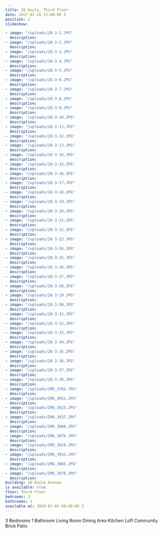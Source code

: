 ```yaml
---
title: 28 Doyle, Third Floor
date: 2017-01-28 21:08:00 Z
position: 2
slideshow:

- image: "/uploads/28-3-1.JPG"
  description: 
- image: "/uploads/28-3-2.JPG"
  description: 
- image: "/uploads/28-3-3.JPG"
  description: 
- image: "/uploads/28-3-4.JPG"
  description: 
- image: "/uploads/28-3-5.JPG"
  description: 
- image: "/uploads/28-3-6.JPG"
  description: 
- image: "/uploads/28-3-7.JPG"
  description: 
- image: "/uploads/28-3-8.JPG"
  description: 
- image: "/uploads/28-3-9.JPG"
  description: 
- image: "/uploads/28-3-10.JPG"
  description: 
- image: "/uploads/28-3-11.JPG"
  description: 
- image: "/uploads/28-3-12.JPG"
  description: 
- image: "/uploads/28-3-13.JPG"
  description: 
- image: "/uploads/28-3-14.JPG"
  description: 
- image: "/uploads/28-3-15.JPG"
  description: 
- image: "/uploads/28-3-16.JPG"
  description: 
- image: "/uploads/28-3-17.JPG"
  description: 
- image: "/uploads/28-3-18.JPG"
  description: 
- image: "/uploads/28-3-19.JPG"
  description: 
- image: "/uploads/28-3-20.JPG"
  description: 
- image: "/uploads/28-3-21.JPG"
  description: 
- image: "/uploads/28-3-22.JPG"
  description: 
- image: "/uploads/28-3-23.JPG"
  description: 
- image: "/uploads/28-3-24.JPG"
  description: 
- image: "/uploads/28-3-25.JPG"
  description: 
- image: "/uploads/28-3-26.JPG"
  description: 
- image: "/uploads/28-3-27.JPG"
  description: 
- image: "/uploads/28-3-28.JPG"
  description: 
- image: "/uploads/28-3-29.JPG"
  description: 
- image: "/uploads/28-3-30.JPG"
  description: 
- image: "/uploads/28-3-31.JPG"
  description: 
- image: "/uploads/28-3-32.JPG"
  description: 
- image: "/uploads/28-3-33.JPG"
  description: 
- image: "/uploads/28-3-34.JPG"
  description: 
- image: "/uploads/28-3-35.JPG"
  description: 
- image: "/uploads/28-3-36.JPG"
  description: 
- image: "/uploads/28-3-37.JPG"
  description: 
- image: "/uploads/28-3-38.JPG"
  description: 
- image: "/uploads/IMG_3762.JPG"
  description: 
- image: "/uploads/IMG_3951.JPG"
  description: 
- image: "/uploads/IMG_3923.JPG"
  description: 
- image: "/uploads/IMG_3937.JPG"
  description: 
- image: "/uploads/IMG_3868.JPG"
  description: 
- image: "/uploads/IMG_3876.JPG"
  description: 
- image: "/uploads/IMG_3929.JPG"
  description: 
- image: "/uploads/IMG_3933.JPG"
  description: 
- image: "/uploads/IMG_3965.JPG"
  description: 
- image: "/uploads/IMG_3976.JPG"
  description: 
building: 28 Doyle Avenue
is available: true
floor: Third Floor
bedrooms: 3
bathrooms: 1
available at: 2020-07-01 00:00:00 Z
---
```


3 Bedrooms
1 Bathroom
Living Room
Dining Area
Kitchen
Loft
Community Brick Patio
